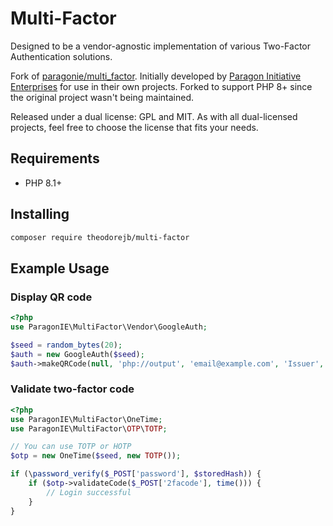 # Multi-Factor

Designed to be a vendor-agnostic implementation of various Two-Factor 
Authentication solutions.

Fork of [paragonie/multi_factor](https://github.com/paragonie/multi_factor).
Initially developed by [Paragon Initiative Enterprises](https://paragonie.com)
for use in their own projects. Forked to support PHP 8+ since the original project
wasn't being maintained.

Released under a dual license: GPL and MIT. As with all dual-licensed projects,
feel free to choose the license that fits your needs.

## Requirements

* PHP 8.1+

## Installing

```sh
composer require theodorejb/multi-factor
```

## Example Usage

### Display QR code

```php
<?php
use ParagonIE\MultiFactor\Vendor\GoogleAuth;

$seed = random_bytes(20);
$auth = new GoogleAuth($seed);
$auth->makeQRCode(null, 'php://output', 'email@example.com', 'Issuer', 'Label');
```

### Validate two-factor code

```php
<?php
use ParagonIE\MultiFactor\OneTime;
use ParagonIE\MultiFactor\OTP\TOTP;

// You can use TOTP or HOTP
$otp = new OneTime($seed, new TOTP());

if (\password_verify($_POST['password'], $storedHash)) {
    if ($otp->validateCode($_POST['2facode'], time())) {
        // Login successful    
    }
}
```
